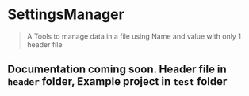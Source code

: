 # SettingsManager
> A Tools to manage data in a file using Name and value with only 1 header file

## Documentation coming soon. Header file in `header` folder, Example project in `test` folder
